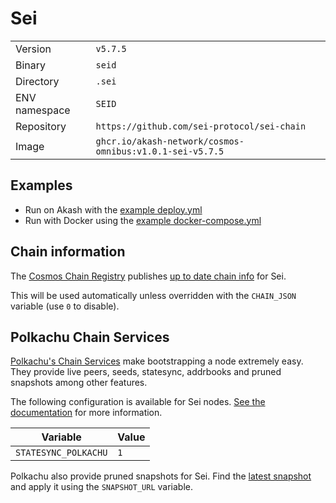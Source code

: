 # Sei

| | |
|---|---|
|Version|`v5.7.5`|
|Binary|`seid`|
|Directory|`.sei`|
|ENV namespace|`SEID`|
|Repository|`https://github.com/sei-protocol/sei-chain`|
|Image|`ghcr.io/akash-network/cosmos-omnibus:v1.0.1-sei-v5.7.5`|

## Examples

- Run on Akash with the [example deploy.yml](./deploy.yml)
- Run with Docker using the [example docker-compose.yml](./docker-compose.yml)

## Chain information

The [Cosmos Chain Registry](https://github.com/cosmos/chain-registry) publishes [up to date chain info](https://raw.githubusercontent.com/cosmos/chain-registry/master/sei/chain.json) for Sei.

This will be used automatically unless overridden with the `CHAIN_JSON` variable (use `0` to disable).

## Polkachu Chain Services

[Polkachu's Chain Services](https://www.polkachu.com/) make bootstrapping a node extremely easy. They provide live peers, seeds, statesync, addrbooks and pruned snapshots among other features.

The following configuration is available for Sei nodes. [See the documentation](../README.md#polkachu-services) for more information.

|Variable|Value|
|---|---|
|`STATESYNC_POLKACHU`|`1`|

Polkachu also provide pruned snapshots for Sei. Find the [latest snapshot](https://polkachu.com/tendermint_snapshots/akash) and apply it using the `SNAPSHOT_URL` variable.
